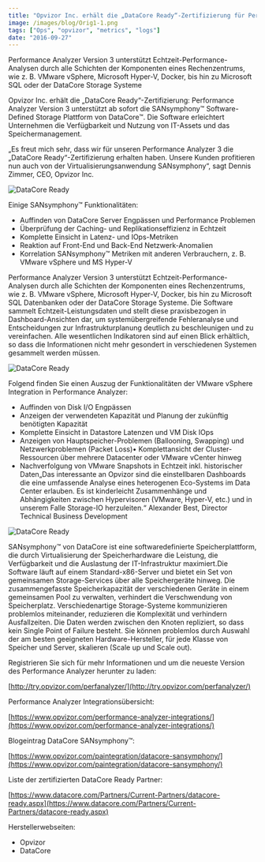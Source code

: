 ```yaml
---
title: "Opvizor Inc. erhält die „DataCore Ready“-Zertifizierung für Performance Analyzer Version 3"
image: /images/blog/Orig1-1.png
tags: ["Ops", "opvizor", "metrics", "logs"]
date: "2016-09-27"
---
```


Performance Analyzer Version 3 unterstützt Echtzeit-Performance-Analysen durch alle Schichten der Komponenten eines Rechenzentrums, wie z. B. VMware vSphere, Microsoft Hyper-V, Docker, bis hin zu Microsoft SQL oder der DataCore Storage Systeme

[](https://www.opvizor.com/paintegration/datacore-sansymphony/)

Opvizor Inc. erhält die „DataCore Ready“-Zertifizierung: Performance Analyzer Version 3 unterstützt ab sofort die SANsymphony™ Software-Defined Storage Plattform von DataCore™. Die Software erleichtert Unternehmen die Verfügbarkeit und Nutzung von IT-Assets und das Speichermanagement.

„Es freut mich sehr, dass wir für unseren Performance Analyzer 3 die „DataCore Ready“-Zertifizierung erhalten haben. Unsere Kunden profitieren nun auch von der Virtualisierungsanwendung SANsymphony“, sagt Dennis Zimmer, CEO, Opvizor Inc.

![DataCore Ready](/images/blog/Orig1-1.png)

Einige SANsymphony™ Funktionalitäten:

- Auffinden von DataCore Server Engpässen und Performance Problemen
- Überprüfung der Caching- und Replikationseffizienz in Echtzeit
- Komplette Einsicht in Latenz- und IOps-Metriken
- Reaktion auf Front-End und Back-End Netzwerk-Anomalien
- Korrelation SANsymphony™ Metriken mit anderen Verbrauchern, z. B. VMware vSphere und MS Hyper-V

Performance Analyzer Version 3 unterstützt Echtzeit-Performance-Analysen durch alle Schichten der Komponenten eines Rechenzentrums, wie z. B. VMware vSphere, Microsoft Hyper-V, Docker, bis hin zu Microsoft SQL Datenbanken oder der DataCore Storage Systeme. Die Software sammelt Echtzeit-Leistungsdaten und stellt diese praxisbezogen in Dashboard-Ansichten dar, um systemübergreifende Fehleranalyse und Entscheidungen zur Infrastrukturplanung deutlich zu beschleunigen und zu vereinfachen. Alle wesentlichen Indikatoren sind auf einen Blick erhältlich, so dass die Informationen nicht mehr gesondert in verschiedenen Systemen gesammelt werden müssen.

![DataCore Ready](/images/blog/Orig2-1.png)

Folgend finden Sie einen Auszug der Funktionalitäten der VMware vSphere Integration in Performance Analyzer:

- Auffinden von Disk I/O Engpässen
- Anzeigen der verwendeten Kapazität und Planung der zukünftig benötigten Kapazität
- Komplette Einsicht in Datastore Latenzen und VM Disk IOps
- Anzeigen von Hauptspeicher-Problemen (Ballooning, Swapping) und Netzwerkproblemen (Packet Loss)• Komplettansicht der Cluster-Ressourcen über mehrere Datacenter oder VMware vCenter hinweg
- Nachverfolgung von VMware Snapshots in Echtzeit inkl. historischer Daten„Das interessante an Opvizor sind die einstellbaren Dashboards die eine umfassende Analyse eines heterogenen Eco-Systems im Data Center erlauben. Es ist kinderleicht Zusammenhänge und Abhängigkeiten zwischen Hypervisoren (VMware, Hyper-V, etc.) und in unserem Falle Storage-IO herzuleiten.“ Alexander Best, Director Technical Business Development

![DataCore Ready](/images/blog/Orig3-1.png)

SANsymphony™ von DataCore ist eine softwaredefinierte Speicherplattform, die durch Virtualisierung der Speicherhardware die Leistung, die Verfügbarkeit und die Auslastung der IT-Infrastruktur maximiert.Die Software läuft auf einem Standard-x86-Server und bietet ein Set von gemeinsamen Storage-Services über alle Speichergeräte hinweg. Die zusammengefasste Speicherkapazität der verschiedenen Geräte in einem gemeinsamen Pool zu verwalten, verhindert die Verschwendung von Speicherplatz. Verschiedenartige Storage-Systeme kommunizieren problemlos miteinander, reduzieren die Komplexität und verhindern Ausfallzeiten. Die Daten werden zwischen den Knoten repliziert, so dass kein Single Point of Failure besteht. Sie können problemlos durch Auswahl der am besten geeigneten Hardware-Hersteller, für jede Klasse von Speicher und Server, skalieren (Scale up und Scale out).

Registrieren Sie sich für mehr Informationen und um die neueste Version des Performance Analyzer herunter zu laden:

[http://try.opvizor.com/perfanalyzer/](http://try.opvizor.com/perfanalyzer/)

Performance Analyzer Integrationsübersicht:

[https://www.opvizor.com/performance-analyzer-integrations/](https://www.opvizor.com/performance-analyzer-integrations/)

Blogeintrag DataCore SANsymphony™:

[https://www.opvizor.com/paintegration/datacore-sansymphony/](https://www.opvizor.com/paintegration/datacore-sansymphony/)

Liste der zertifizierten DataCore Ready Partner:

[https://www.datacore.com/Partners/Current-Partners/datacore-ready.aspx](https://www.datacore.com/Partners/Current-Partners/datacore-ready.aspx)

Herstellerwebseiten:

- Opvizor
- DataCore
